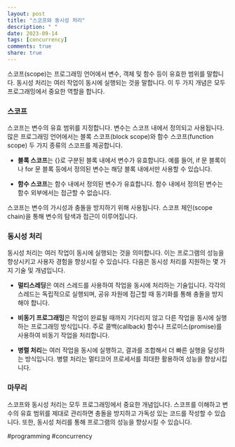 ```yaml
---
layout: post
title: "스코프와 동시성 처리"
description: " "
date: 2023-09-14
tags: [concurrency]
comments: true
share: true
---
```


스코프(scope)는 프로그래밍 언어에서 변수, 객체 및 함수 등이 유효한 범위를 말합니다. 동시성 처리는 여러 작업이 동시에 실행되는 것을 말합니다. 이 두 가지 개념은 모두 프로그래밍에서 중요한 역할을 합니다.

### 스코프

스코프는 변수의 유효 범위를 지정합니다. 변수는 스코프 내에서 정의되고 사용됩니다. 많은 프로그래밍 언어에서는 블록 스코프(block scope)와 함수 스코프(function scope) 두 가지 종류의 스코프를 제공합니다.

- **블록 스코프**는 {}로 구분된 블록 내에서 변수가 유효합니다. 예를 들어, if 문 블록이나 for 문 블록 등에서 정의된 변수는 해당 블록 내에서만 사용할 수 있습니다.

- **함수 스코프**는 함수 내에서 정의된 변수가 유효합니다. 함수 내에서 정의된 변수는 함수 외부에서는 접근할 수 없습니다.

스코프는 변수의 가시성과 충돌을 방지하기 위해 사용됩니다. 스코프 체인(scope chain)을 통해 변수의 탐색과 접근이 이루어집니다.

### 동시성 처리

동시성 처리는 여러 작업이 동시에 실행되는 것을 의미합니다. 이는 프로그램의 성능을 향상시키고 사용자 경험을 향상시킬 수 있습니다. 다음은 동시성 처리를 지원하는 몇 가지 기술 및 개념입니다.

- **멀티스레딩**은 여러 스레드를 사용하여 작업을 동시에 처리하는 기술입니다. 각각의 스레드는 독립적으로 실행되며, 공유 자원에 접근할 때 동기화를 통해 충돌을 방지해야 합니다.

- **비동기 프로그래밍**은 작업이 완료될 때까지 기다리지 않고 다른 작업을 동시에 실행하는 프로그래밍 방식입니다. 주로 콜백(callback) 함수나 프로미스(promise)를 사용하여 비동기 작업을 처리합니다.

- **병렬 처리**는 여러 작업을 동시에 실행하고, 결과를 조합해서 더 빠른 실행을 달성하는 방식입니다. 병렬 처리는 멀티코어 프로세서를 최대한 활용하여 성능을 향상시킵니다.

### 마무리

스코프와 동시성 처리는 모두 프로그래밍에서 중요한 개념입니다. 스코프를 이해하고 변수의 유효 범위를 제대로 관리하면 충돌을 방지하고 가독성 있는 코드를 작성할 수 있습니다. 또한, 동시성 처리를 통해 프로그램의 성능을 향상시킬 수 있습니다.

#programming #concurrency